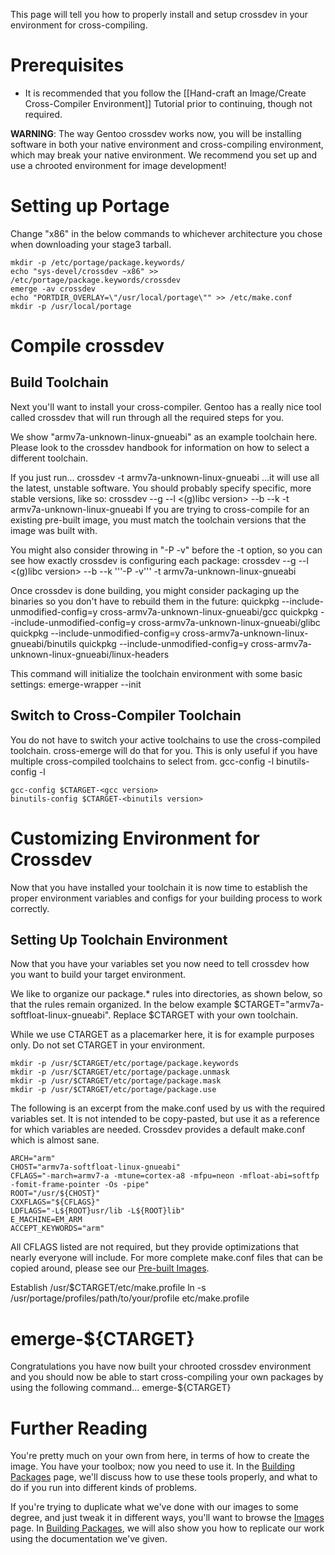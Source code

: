 This page will tell you how to properly install and setup crossdev in your environment for cross-compiling.

Prerequisites
=============
* It is recommended that you follow the [[Hand-craft an Image/Create Cross-Compiler Environment]] Tutorial prior to continuing, though not required. 

**WARNING**: The way Gentoo crossdev works now, you will be installing software in both your native environment and cross-compiling environment, which may break your native environment. We recommend you set up and use a chrooted environment for image development!

Setting up Portage
==================
Change "x86" in the below commands to whichever architecture you chose when downloading your stage3 tarball.

	mkdir -p /etc/portage/package.keywords/
	echo "sys-devel/crossdev ~x86" >> /etc/portage/package.keywords/crossdev
	emerge -av crossdev
	echo "PORTDIR_OVERLAY=\"/usr/local/portage\"" >> /etc/make.conf
	mkdir -p /usr/local/portage

Compile crossdev
================

Build Toolchain
---------------
Next you'll want to install your cross-compiler. Gentoo has a really nice tool called crossdev that will run through all the required steps for you.

We show "armv7a-unknown-linux-gnueabi" as an example toolchain here. Please look to the crossdev handbook for information on how to select a different toolchain.

If you just run...
	crossdev -t armv7a-unknown-linux-gnueabi
...it will use all the latest, unstable software. You should probably specify specific, more stable versions, like so:
	crossdev --g <gcc version> --l <(g)libc version> --b <binutils version> --k <kernel headers version> -t armv7a-unknown-linux-gnueabi
If you are trying to cross-compile for an existing pre-built image, you must match the toolchain versions that the image was built with.

You might also consider throwing in "-P -v" before the -t option, so you can see how exactly crossdev is configuring each package:
	crossdev --g <gcc version> --l <(g)libc version> --b <binutils version> --k <kernel headers version></nowiki> '''-P -v''' <nowiki>-t armv7a-unknown-linux-gnueabi

Once crossdev is done building, you might consider packaging up the binaries so you don't have to rebuild them in the future:
	quickpkg --include-unmodified-config=y cross-armv7a-unknown-linux-gnueabi/gcc
	quickpkg --include-unmodified-config=y cross-armv7a-unknown-linux-gnueabi/glibc
	quickpkg --include-unmodified-config=y cross-armv7a-unknown-linux-gnueabi/binutils
	quickpkg --include-unmodified-config=y cross-armv7a-unknown-linux-gnueabi/linux-headers

This command will initialize the toolchain environment with some basic settings:
	emerge-wrapper --init

Switch to Cross-Compiler Toolchain
----------------------------------
You do not have to switch your active toolchains to use the cross-compiled toolchain.  cross-emerge will do that for you.  This is only useful if you have multiple cross-compiled toolchains to select from.
	gcc-config -l
	binutils-config -l

	gcc-config $CTARGET-<gcc version>
	binutils-config $CTARGET-<binutils version>

Customizing Environment for Crossdev
====================================
Now that you have installed your toolchain it is now time to establish the proper environment variables and configs for your building process to work correctly.

Setting Up Toolchain Environment
--------------------------------
Now that you have your variables set you now need to tell crossdev how you want to build your target environment.

We like to organize our package.* rules into directories, as shown below, so that the rules remain organized.  In the below example 
$CTARGET="armv7a-softfloat-linux-gnueabi". Replace $CTARGET with your own toolchain.

While we use CTARGET as a placemarker here, it is for example purposes only. Do not set CTARGET in your environment.

	mkdir -p /usr/$CTARGET/etc/portage/package.keywords
	mkdir -p /usr/$CTARGET/etc/portage/package.unmask
	mkdir -p /usr/$CTARGET/etc/portage/package.mask
	mkdir -p /usr/$CTARGET/etc/portage/package.use

The following is an excerpt from the make.conf used by us with the required variables set. It is not intended to be copy-pasted, but use it as a reference for which variables are needed. Crossdev provides a default make.conf which is almost sane.

	ARCH="arm"
	CHOST="armv7a-softfloat-linux-gnueabi"
	CFLAGS="-march=armv7-a -mtune=cortex-a8 -mfpu=neon -mfloat-abi=softfp -fomit-frame-pointer -Os -pipe"
	ROOT="/usr/${CHOST}"
	CXXFLAGS="${CFLAGS}"
	LDFLAGS="-L${ROOT}usr/lib -L${ROOT}lib"
	E_MACHINE=EM_ARM
	ACCEPT_KEYWORDS="arm"

All CFLAGS listed are not required, but they provide optimizations that nearly everyone will include. For more complete make.conf files that can be copied around, please see our [Pre-built Images](Pre-built-Images.md).

Establish /usr/$CTARGET/etc/make.profile
		ln -s /usr/portage/profiles/path/to/your/profile etc/make.profile

emerge-${CTARGET}
=================
Congratulations you have now built your chrooted crossdev environment and you should now be able to start cross-compiling your own packages by using the following command...
		emerge-${CTARGET} <package-name>

Further Reading
===============
You're pretty much on your own from here, in terms of how to create the image. You have your toolbox; now you need to use it. In the [Building Packages](Building-Packages.md) page, we'll discuss how to use these tools properly, and what to do if you run into different kinds of problems.

If you're trying to duplicate what we've done with our images to some degree, and just tweak it in different ways, you'll want to browse the [Images](Images.md) page. In [Building Packages](Building-Packages.md), we will also show you how to replicate our work using the documentation we've given.